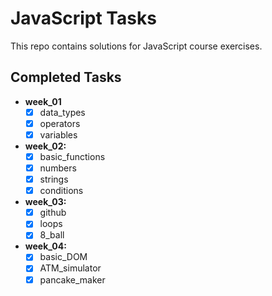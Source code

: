 # JavaScript Tasks

This repo contains solutions for JavaScript course exercises.

## Completed Tasks
- **week_01**
    - [x] data_types
    - [x] operators
    - [x] variables
- **week_02:**
    - [x] basic_functions
    - [x] numbers
    - [x] strings
    - [x] conditions
- **week_03:**
    - [x] github
    - [x] loops
    - [x] 8_ball
- **week_04:**
    - [x] basic_DOM
    - [x] ATM_simulator
    - [x] pancake_maker
